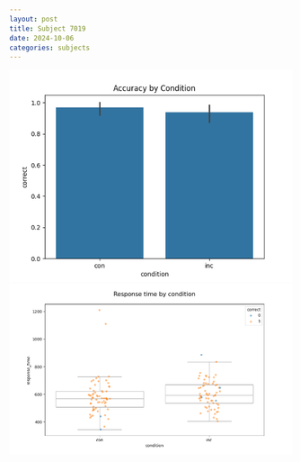 ```yaml
---
layout: post
title: Subject 7019
date: 2024-10-06
categories: subjects
---
```


![](data/7019/run-3/7019_NF_acc.png)
![](data/7019/run-3/7019_NF_rt.png)
